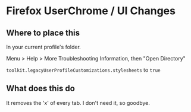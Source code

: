 # Firefox UserChrome / UI Changes

## Where to place this

In your current profile's folder.

Menu > Help > More Troubleshooting Information, then "Open Directory"

`toolkit.legacyUserProfileCustomizations.stylesheets` to `true`

## What does this do

It removes the 'x' of every tab. I don't need it, so goodbye.
